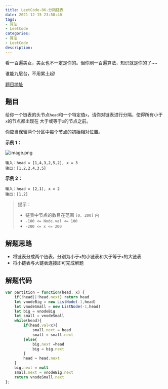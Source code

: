 ```yaml
---
title: LeetCode-86-分隔链表
date: 2021-12-15 23:58:40
tags:
- 算法
- LeetCode
categories:
- 算法
- LeetCode
description:
---
```


看一百遍美女，美女也不一定是你的。但你刷一百遍算法，知识就是你的了~~

谁能九层台，不用累土起!

[题目地址](https://leetcode-cn.com/problems/partition-list/)

<!-- more -->

## 题目

给你一个链表的头节点`head`和一个特定值`x`，请你对链表进行分隔，使得所有小于`x`的节点都出现在 大于或等于`x`的节点之前。

你应当保留两个分区中每个节点的初始相对位置。

**示例 1：**


![image.png](https://p9-juejin.byteimg.com/tos-cn-i-k3u1fbpfcp/f26ebcd7a39b4f0a87d65a410d02b1ba~tplv-k3u1fbpfcp-watermark.image?)

```
输入：head = [1,4,3,2,5,2], x = 3
输出：[1,2,2,4,3,5]
```

**示例 2：**

```
输入：head = [2,1], x = 2
输出：[1,2]
```

> 提示：
> - 链表中节点的数目在范围 `[0, 200]` 内
> - `-100 <= Node.val <= 100`
> - `-200 <= x <= 200`

## 解题思路

- 将链表分成两个链表，分别为小于`x`的小链表和大于等于`x`的大链表
- 将小链表与大链表连接即可完成解题



## 解题代码

```js
var partition = function(head, x) {
    if(!head||!head.next) return head
    let vnodeBig = new ListNode(-1,head)
    let vnodeSmall = new ListNode(-1,head)
    let big = vnodeBig
    let small = vnodeSmall
    while(head){
        if(head.val<x){
            small.next = head
            small = small.next
        }else{
            big.next =head
            big = big.next
        }
        head = head.next
    }
    big.next = null
    small.next = vnodeBig.next
    return vnodeSmall.next
};
```

<!-- markdownlint-disable MD041 MD002--> 